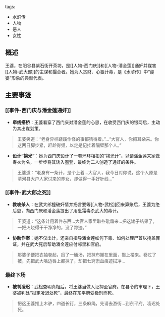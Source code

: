 tags:
  - 水浒传
  - 人物
  - 恶人
  - 女性

## 概述
王婆，在阳谷县紫石街开茶坊，是[[人物-西门庆]]和[[人物-潘金莲]]通奸并谋害[[人物-武大郎]]的主谋和撮合者。她为人贪财、心狠计毒，是《水浒传》中“虔婆”形象的典型代表。

## 主要事迹
### [[事件-西门庆与潘金莲通奸]]
- **牵线搭桥**：王婆看穿了西门庆对潘金莲的心思，在收受西门庆的银两后，主动为其出谋划策。
> 王婆笑道：“老身异样跷蹊作怪的事都猜得着。”...“大官人，你把耳朵来。你这两日脚步紧，赶趁得频，以定是记挂着隔壁那个人。”

- **设计“挨光”**：她为西门庆设计了一套环环相扣的“挨光计”，以请潘金莲来家做寿衣为名，一步步将其诱入圈套，最终为二人创造了通奸的条件。
> 王婆道：“老身有一条计，是个上着...大官人，我今日对你说，这个人原是清河县大户人家讨来的养女，却做得一手好针线...”

### [[事件-武大郎之死]]
- **教唆杀人**：在武大郎撞破奸情并扬言要等[[人物-武松]]回来算账后，王婆为绝后患，向西门庆和潘金莲提出了用砒霜毒杀武大的毒计。
> 王婆道：“这条计用着件东西...大官人家里取些砒霜来...把这矮子结果了，一把火烧得干干净净的，没了踪迹。”

- **协助作案**：她不仅出计，还亲自指导潘金莲如何下毒、如何处理尸首以掩盖罪证，并在武大死后帮助潘金莲应付邻里和官府。
> 那婆子便把衣袖卷起，舀了一桶汤，把抹布撇在里面，掇上楼来。卷过了被，先把武大嘴边唇上都抹了，却把七窍淤血痕迹拭净...

### 最终下场
- **被判凌迟**：武松查明真相后，将王婆当做人证押至官府。在县令的审理下，王婆被判处“拟定凌迟处死”，最终在东平府受极刑而死。
> 把这王婆推上木驴，四道长钉，三条麻绳，先请去游街...到东平府，凌迟处死。
